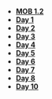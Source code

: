 - **[MOB 1.2](README.md)**
- **[Day 1](Lessons/01-Autolayout/README.md)**
- **[Day 2](Lessons/02-AutoLayout/README.md)**
- **[Day 3](Lessons/03-CodingConstraints/README.md)**
- **[Day 4](Lessons/04-CustomViews/README.md)**
- **[Day 5](Lessons/05-Intro-to-MVC/README.md)**
- **[Day 6](Lessons/06-TableViews/README.md)**
- **[Day 7](Lessons/07-CollectionViews/README.md)**
- **[Day 8](Lessons/08-CompositionalLayouts/README.md)**
- **[Day 10](Lessons/09-TabBarController/README.md)**

